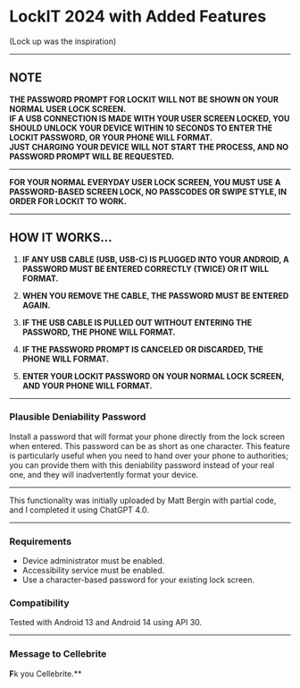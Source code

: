 # LockIT 2024 with Added Features
(Lock up was the inspiration)

---

## NOTE
**THE PASSWORD PROMPT FOR LOCKIT WILL NOT BE SHOWN ON YOUR NORMAL USER LOCK SCREEN.  
IF A USB CONNECTION IS MADE WITH YOUR USER SCREEN LOCKED, YOU SHOULD UNLOCK YOUR DEVICE WITHIN 10 SECONDS TO ENTER THE LOCKIT PASSWORD, OR YOUR PHONE WILL FORMAT.  
JUST CHARGING YOUR DEVICE WILL NOT START THE PROCESS, AND NO PASSWORD PROMPT WILL BE REQUESTED.**

---

**FOR YOUR NORMAL EVERYDAY USER LOCK SCREEN, YOU MUST USE A PASSWORD-BASED SCREEN LOCK, NO PASSCODES OR SWIPE STYLE, IN ORDER FOR LOCKIT TO WORK.**

---

## HOW IT WORKS...

1. **IF ANY USB CABLE (USB, USB-C) IS PLUGGED INTO YOUR ANDROID, A PASSWORD MUST BE ENTERED CORRECTLY (TWICE) OR IT WILL FORMAT.**

2. **WHEN YOU REMOVE THE CABLE, THE PASSWORD MUST BE ENTERED AGAIN.**
  
3. **IF THE USB CABLE IS PULLED OUT WITHOUT ENTERING THE PASSWORD, THE PHONE WILL FORMAT.**

4. **IF THE PASSWORD PROMPT IS CANCELED OR DISCARDED, THE PHONE WILL FORMAT.**
  
5. **ENTER YOUR LOCKIT PASSWORD ON YOUR NORMAL LOCK SCREEN, AND YOUR PHONE WILL FORMAT.**

---

### Plausible Deniability Password
Install a password that will format your phone directly from the lock screen when entered. This password can be as short as one character. This feature is particularly useful when you need to hand over your phone to authorities; you can provide them with this deniability password instead of your real one, and they will inadvertently format your device.

---

This functionality was initially uploaded by Matt Bergin with partial code, and I completed it using ChatGPT 4.0.

---

### Requirements
- Device administrator must be enabled.
- Accessibility service must be enabled.
- Use a character-based password for your existing lock screen.

### Compatibility
Tested with Android 13 and Android 14 using API 30.

---

### Message to Cellebrite
**F**k you Cellebrite.**
